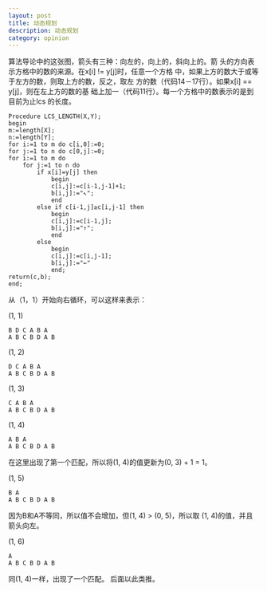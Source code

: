 ```yaml
---
layout: post
title: 动态规划
description: 动态规划
category: opinion 
---
```


算法导论中的这张图，箭头有三种：向左的，向上的，斜向上的。箭
头的方向表示方格中的数的来源。在x[i] != y[j]时，任意一个方格
中，如果上方的数大于或等于左方的数，则取上方的数，反之，取左
方的数（代码14－17行）。如果x[i] == y[j]，则在左上方的数的基
础上加一（代码11行）。每一个方格中的数表示的是到目前为止lcs
的长度。

    Procedure LCS_LENGTH(X,Y);  
    begin  
    m:=length[X];  
    n:=length[Y];  
    for i:=1 to m do c[i,0]:=0;  
    for j:=1 to n do c[0,j]:=0;  
    for i:=1 to m do  
        for j:=1 to n do  
            if x[i]=y[j] then  
                begin  
                c[i,j]:=c[i-1,j-1]+1;  
                b[i,j]:="↖";  
                end  
            else if c[i-1,j]≥c[i,j-1] then  
                begin  
                c[i,j]:=c[i-1,j];  
                b[i,j]:="↑";  
                end  
            else  
                begin  
                c[i,j]:=c[i,j-1];  
                b[i,j]:="←"  
                end;  
    return(c,b);  
    end;

从（1，1）开始向右循环，可以这样来表示：

(1, 1)

    B D C A B A
    A B C B D A B 

(1, 2)

    D C A B A
    A B C B D A B 

(1, 3)

    C A B A
    A B C B D A B 

(1, 4)

    A B A
    A B C B D A B 

在这里出现了第一个匹配，所以将(1, 4)的值更新为(0, 3) + 1 = 1。

(1, 5)

    B A
    A B C B D A B

因为B和A不等同，所以值不会增加，但(1, 4) > (0, 5)，所以取
(1, 4)的值，并且箭头向左。

(1, 6)

    A
    A B C B D A B 

同(1, 4)一样，出现了一个匹配。
后面以此类推。
